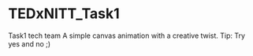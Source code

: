 # TEDxNITT_Task1
Task1 tech team
A simple canvas animation with a creative twist. Tip: Try yes and no ;)
